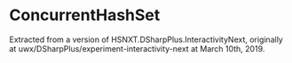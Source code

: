 # ConcurrentHashSet

Extracted from a version of HSNXT.DSharpPlus.InteractivityNext, originally at uwx/DSharpPlus/experiment-interactivity-next at March
10th, 2019.

